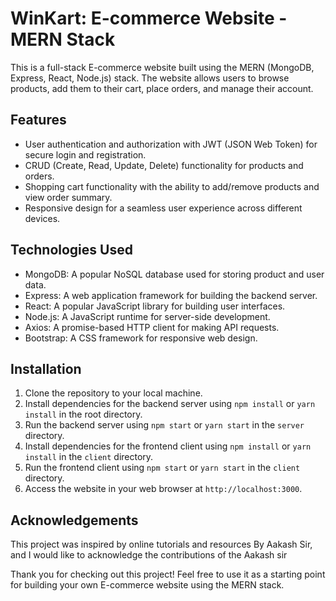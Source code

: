 # WinKart: E-commerce Website - MERN Stack 

This is a full-stack E-commerce website built using the MERN (MongoDB, Express, React, Node.js) stack. The website allows users to browse products, add them to their cart, place orders, and manage their account.

## Features

- User authentication and authorization with JWT (JSON Web Token) for secure login and registration.
- CRUD (Create, Read, Update, Delete) functionality for products and orders.
- Shopping cart functionality with the ability to add/remove products and view order summary.
- Responsive design for a seamless user experience across different devices.

## Technologies Used

- MongoDB: A popular NoSQL database used for storing product and user data.
- Express: A web application framework for building the backend server.
- React: A popular JavaScript library for building user interfaces.
- Node.js: A JavaScript runtime for server-side development.
- Axios: A promise-based HTTP client for making API requests.
- Bootstrap: A CSS framework for responsive web design.


## Installation

1. Clone the repository to your local machine.
2. Install dependencies for the backend server using `npm install` or `yarn install` in the root directory.
3. Run the backend server using `npm start` or `yarn start` in the `server` directory.
4. Install dependencies for the frontend client using `npm install` or `yarn install` in the `client` directory.
5. Run the frontend client using `npm start` or `yarn start` in the `client` directory.
6. Access the website in your web browser at `http://localhost:3000`.


## Acknowledgements

This project was inspired by online tutorials and resources By Aakash Sir, and I would like to acknowledge the contributions of the Aakash sir


Thank you for checking out this project! Feel free to use it as a starting point for building your own E-commerce website using the MERN stack.
